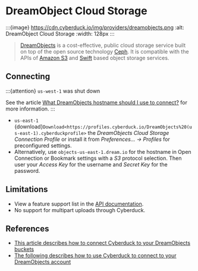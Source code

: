DreamObject Cloud Storage
====

:::{image} https://cdn.cyberduck.io/img/providers/dreamobjects.png
:alt: DreamObject Cloud Storage
:width: 128px
:::

> [DreamObjects](http://dreamhost.com/cloud/dreamobjects/) is a cost-effective, public cloud storage service built on top of the open source technology [Ceph](http://ceph.io/). It is compatible with the APIs of [Amazon S3](index.md) and [Swift](../openstack/index.md) based object storage services.

## Connecting

:::{attention}
`us-west-1` was shut down

See the article [What DreamObjects hostname should I use to connect?](https://help.dreamhost.com/hc/en-us/articles/360001370846) for more information.
:::

- `us-east-1` {download}`Download<https://profiles.cyberduck.io/DreamObjects%20(us-east-1).cyberduckprofile>` the *DreamObjects Cloud Storage Connection Profile* or install it from *Preferences… → Profiles* for preconfigured settings. 
- Alternatively, use `objects-us-east-1.dream.io` for the hostname in Open Connection or Bookmark settings with a *S3* protocol selection. Then user your *Access Key* for the username and *Secret Key* for the password.

## Limitations

- View a feature support list in the [API documentation](https://help.dreamhost.com/hc/en-us/articles/217590537-How-To-Use-DreamObjects-S3-compatible-API).
- No support for multipart uploads through Cyberduck.

## References

- [This article describes how to connect Cyberduck to your DreamObjects buckets](https://help.dreamhost.com/hc/en-us/articles/217131247#connecting)
- [The following describes how to use Cyberduck to connect to your DreamObjects account](https://help.dreamhost.com/hc/en-us/articles/217131247-Cyberduck)